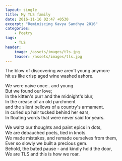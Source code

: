 ```yaml
---
layout: single
title: My TLS family
date: 2016-11-16 02:47 +0530
excerpt: "Reminiscing Kavya Sandhya 2016"
categories:
    - Poetry
tags:
    - TLS
header:
    image: /assets/images/tls.jpg
    teaser: /assets/images/tls.jpg
---
```


The blow of discovering we aren't young anymore  
hit us like crisp aged wine washed ashore.  

We were naive once.. and young.  
But we found our love;  
In the kitten's purr and the midnight's blur,  
In the crease of an old parchment  
and the silent bellows of a country's armament.  
In curled up hair tucked behind her ears,  
In floating words that were never said for years.  

We waltz our thoughts and paint epics in dots,  
We are debauched poets, tied in knots.  
We made mistakes, and remade ourselves from them,  
Ever so slowly we built a precious gem.  
Behold, the bated pause - and kindly hold the door,  
We are TLS and this is how we roar.  
